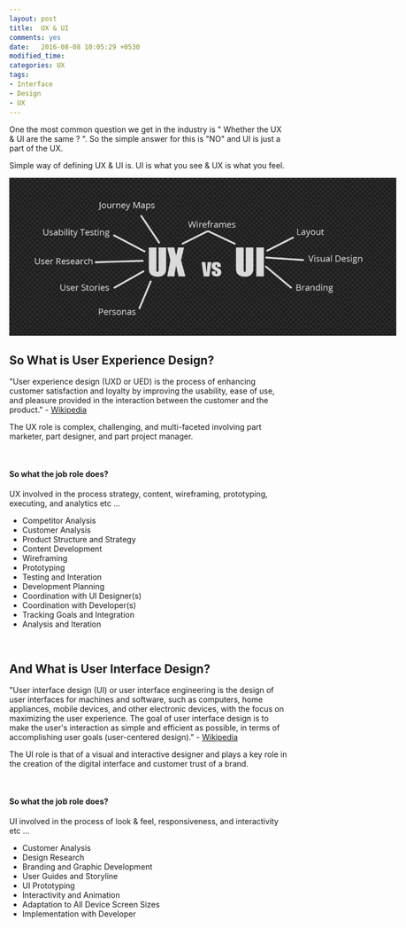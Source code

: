 ```yaml
---
layout: post
title:  UX & UI
comments: yes
date:   2016-08-08 10:05:29 +0530
modified_time: 
categories: UX
tags:
- Interface
- Design
- UX
---
```


One the most common question we get in the industry is " Whether the UX & UI are the same ? ". So the simple answer for this is "NO" and UI is just a part of the UX.

Simple way of defining UX & UI is. UI is what you see & UX is what you feel.

<img src="/images/post/ux-and-ui.png" class="img-responsive" style="max-width: 700px;">

## So What is User Experience Design?

"User experience design (UXD or UED) is the process of enhancing customer satisfaction and loyalty by improving the usability, ease of use, and pleasure provided 
in the interaction between the customer and the product." - [Wikipedia](https://en.wikipedia.org/wiki/User_experience_design)

The UX role is complex, challenging, and multi-faceted involving part marketer, part designer, and part project manager.

<br>

#### So what the job role does?

UX involved in the process strategy, content, wireframing, prototyping, executing, and analytics etc ...

* Competitor Analysis
* Customer Analysis
* Product Structure and Strategy
* Content Development
* Wireframing
* Prototyping
* Testing and Interation
* Development Planning
* Coordination with UI Designer(s)
* Coordination with Developer(s)
* Tracking Goals and Integration
* Analysis and Iteration

<br>

## And What is User Interface Design?

"User interface design (UI) or user interface engineering is the design of user interfaces for machines and software, such as computers, home appliances, 
mobile devices, and other electronic devices, with the focus on maximizing the user experience. The goal of user interface design is to make the user's 
interaction as simple and efficient as possible, in terms of accomplishing user goals (user-centered design)." - [Wikipedia](https://en.wikipedia.org/wiki/User_interface_design)

The UI role is that of a visual and interactive designer and plays a key role in the creation of the digital interface and customer trust of a brand.

<br>

#### So what the job role does? 

UI involved in the process of look & feel, responsiveness, and interactivity etc ...

* Customer Analysis
* Design Research
* Branding and Graphic Development
* User Guides and Storyline
* UI Prototyping
* Interactivity and Animation
* Adaptation to All Device Screen Sizes
* Implementation with Developer
